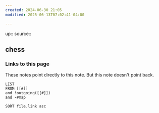 ```yaml
---
created: 2024-06-30 21:05
modified: 2025-06-13T07:02:41-04:00

---
```

up::
source::
## chess




### Links to this page
These notes point directly to this note. But this note doesn't point back.
```dataview
LIST
FROM [[#]]
and !outgoing([[#]])
and -#map

SORT file.link asc
```
